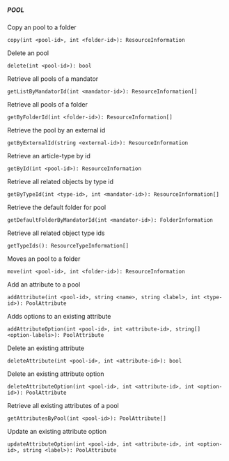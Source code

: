 ##### POOL

Copy an pool to a folder


```
copy(int <pool-id>, int <folder-id>): ResourceInformation
```

Delete an pool


```
delete(int <pool-id>): bool
```

Retrieve all pools of a mandator


```
getListByMandatorId(int <mandator-id>): ResourceInformation[]
```

Retrieve all pools of a folder


```
getByFolderId(int <folder-id>): ResourceInformation[]
```

Retrieve the pool by an external id


```
getByExternalId(string <external-id>): ResourceInformation
```

Retrieve an article-type by id


```
getById(int <pool-id>): ResourceInformation
```

Retrieve all related objects by type id


```
getByTypeId(int <type-id>, int <mandator-id>): ResourceInformation[]
```

Retrieve the default folder for pool


```
getDefaultFolderByMandatorId(int <mandator-id>): FolderInformation
```

Retrieve all related object type ids


```
getTypeIds(): ResourceTypeInformation[]
```

Moves an pool to a folder


```
move(int <pool-id>, int <folder-id>): ResourceInformation
```


Add an attribute to a pool


```
addAttribute(int <pool-id>, string <name>, string <label>, int <type-id>): PoolAttribute
```

Adds options to an existing attribute


```
addAttributeOption(int <pool-id>, int <attribute-id>, string[] <option-labels>): PoolAttribute
```

Delete an existing attribute


```
deleteAttribute(int <pool-id>, int <attribute-id>): bool
```

Delete an existing attribute option


```
deleteAttributeOption(int <pool-id>, int <attribute-id>, int <option-id>): PoolAttribute
```

Retrieve all existing attributes of a pool


```
getAttributesByPool(int <pool-id>): PoolAttribute[]
```

Update an existing attribute option


```
updateAttributeOption(int <pool-id>, int <attribute-id>, int <option-id>, string <label>): PoolAttribute
```